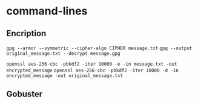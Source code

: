 # command-lines

## Encription

`gpg --armor --symmetric --cipher-algo CIPHER message.txt`
`gpg --output original_message.txt --decrypt message.gpg`

`openssl aes-256-cbc -pbkdf2 -iter 10000 -e -in message.txt -out encrypted_message`
`openssl aes-256-cbc -pbkdf2 -iter 10000 -d -in encrypted_message -out original_message.txt`


## Gobuster

